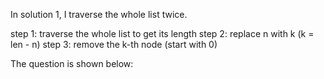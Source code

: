 In solution 1, I traverse the whole list twice.

step 1: traverse the whole list to get its length
step 2: replace n with k (k = len - n)
step 3: remove the k-th node (start with 0)

The question is shown below:

